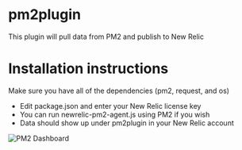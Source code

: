 # pm2plugin
This plugin will pull data from PM2 and publish to New Relic

# Installation instructions
Make sure you have all of the dependencies (pm2, request, and os)
- Edit package.json and enter your New Relic license key
- You can run newrelic-pm2-agent.js using PM2 if you wish
- Data should show up under pm2plugin in your New Relic account

![PM2 Dashboard](/images/pm2dashboard.png)